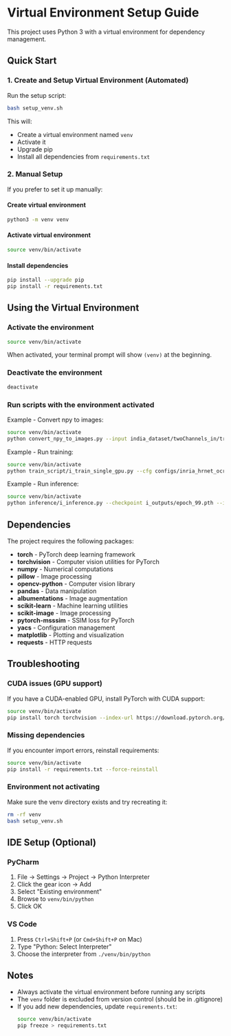 # Virtual Environment Setup Guide

This project uses Python 3 with a virtual environment for dependency management.

## Quick Start

### 1. Create and Setup Virtual Environment (Automated)

Run the setup script:
```bash
bash setup_venv.sh
```

This will:
- Create a virtual environment named `venv`
- Activate it
- Upgrade pip
- Install all dependencies from `requirements.txt`

### 2. Manual Setup

If you prefer to set it up manually:

#### Create virtual environment
```bash
python3 -m venv venv
```

#### Activate virtual environment
```bash
source venv/bin/activate
```

#### Install dependencies
```bash
pip install --upgrade pip
pip install -r requirements.txt
```

## Using the Virtual Environment

### Activate the environment
```bash
source venv/bin/activate
```

When activated, your terminal prompt will show `(venv)` at the beginning.

### Deactivate the environment
```bash
deactivate
```

### Run scripts with the environment activated

Example - Convert npy to images:
```bash
source venv/bin/activate
python convert_npy_to_images.py --input india_dataset/twoChannels_in/train/masks --output train_converted_images
```

Example - Run training:
```bash
source venv/bin/activate
python train_script/i_train_single_gpu.py --cfg configs/inria_hrnet_ocr.yaml
```

Example - Run inference:
```bash
source venv/bin/activate
python inference/i_inference.py --checkpoint i_outputs/epoch_99.pth --image path/to/image.png
```

## Dependencies

The project requires the following packages:
- **torch** - PyTorch deep learning framework
- **torchvision** - Computer vision utilities for PyTorch
- **numpy** - Numerical computations
- **pillow** - Image processing
- **opencv-python** - Computer vision library
- **pandas** - Data manipulation
- **albumentations** - Image augmentation
- **scikit-learn** - Machine learning utilities
- **scikit-image** - Image processing
- **pytorch-msssim** - SSIM loss for PyTorch
- **yacs** - Configuration management
- **matplotlib** - Plotting and visualization
- **requests** - HTTP requests

## Troubleshooting

### CUDA issues (GPU support)
If you have a CUDA-enabled GPU, install PyTorch with CUDA support:
```bash
source venv/bin/activate
pip install torch torchvision --index-url https://download.pytorch.org/whl/cu118
```

### Missing dependencies
If you encounter import errors, reinstall requirements:
```bash
source venv/bin/activate
pip install -r requirements.txt --force-reinstall
```

### Environment not activating
Make sure the venv directory exists and try recreating it:
```bash
rm -rf venv
bash setup_venv.sh
```

## IDE Setup (Optional)

### PyCharm
1. File → Settings → Project → Python Interpreter
2. Click the gear icon → Add
3. Select "Existing environment"
4. Browse to `venv/bin/python`
5. Click OK

### VS Code
1. Press `Ctrl+Shift+P` (or `Cmd+Shift+P` on Mac)
2. Type "Python: Select Interpreter"
3. Choose the interpreter from `./venv/bin/python`

## Notes

- Always activate the virtual environment before running any scripts
- The `venv` folder is excluded from version control (should be in .gitignore)
- If you add new dependencies, update `requirements.txt`:
  ```bash
  source venv/bin/activate
  pip freeze > requirements.txt
  ```

